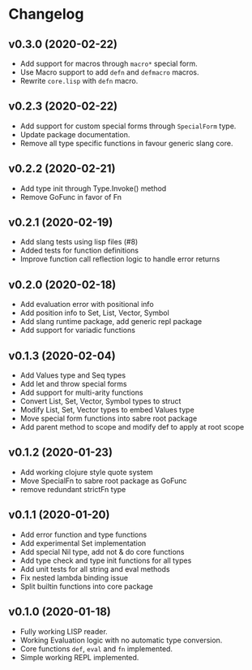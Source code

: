 # Changelog

## v0.3.0 (2020-02-22)

* Add support for macros through `macro*` special form.
* Use Macro support to add `defn` and `defmacro` macros.
* Rewrite `core.lisp` with `defn` macro.

## v0.2.3 (2020-02-22)

* Add support for custom special forms through `SpecialForm` type.
* Update package documentation.
* Remove all type specific functions in favour generic slang core.

## v0.2.2 (2020-02-21)

* Add type init through Type.Invoke() method
* Remove GoFunc in favor of Fn

## v0.2.1 (2020-02-19)

* Add slang tests using lisp files (#8)
* Added tests for function definitions
* Improve function call reflection logic to handle error returns

## v0.2.0 (2020-02-18)

* Add evaluation error with positional info
* Add position info to Set, List, Vector, Symbol
* Add slang runtime package, add generic repl package
* Add support for variadic functions

## v0.1.3 (2020-02-04)

* Add Values type and Seq types
* Add let and throw special forms
* Add support for multi-arity functions
* Convert List, Set, Vector, Symbol types to struct
* Modify List, Set, Vector types to embed Values type
* Move special form functions into sabre root package
* Add parent method to scope and modify def to apply at root scope

## v0.1.2 (2020-01-23)

* Add working clojure style quote system
* Move SpecialFn to sabre root package as GoFunc
* remove redundant strictFn type

## v0.1.1 (2020-01-20)

* Add error function and type functions
* Add experimental Set implementation
* Add special Nil type, add not & do core functions
* Add type check and type init functions for all types
* Add unit tests for all string and eval methods
* Fix nested lambda binding issue
* Split builtin functions into core package

## v0.1.0 (2020-01-18)

* Fully working LISP reader.
* Working Evaluation logic with no automatic type conversion.
* Core functions `def`, `eval` and `fn` implemented.
* Simple working REPL implemented.
